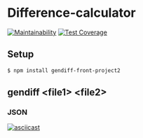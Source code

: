 # Difference-calculator

[![Maintainability](https://api.codeclimate.com/v1/badges/ad293a7c785e07833100/maintainability)](https://codeclimate.com/github/anastaska12/Difference-calculator/maintainability)
[![Test Coverage](https://api.codeclimate.com/v1/badges/ad293a7c785e07833100/test_coverage)](https://codeclimate.com/github/anastaska12/Difference-calculator/test_coverage)

## Setup

```sh
$ npm install gendiff-front-project2
```

## gendiff \<file1\> \<file2\>

### JSON

[![asciicast](https://asciinema.org/a/P08jikfeMUp4ZGYpVuprw0stN.svg)](https://asciinema.org/a/P08jikfeMUp4ZGYpVuprw0stN)
